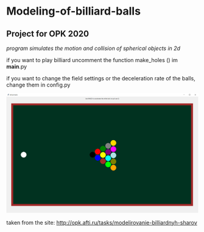 # Modeling-of-billiard-balls
## Project for OPK 2020
*program simulates the motion and collision of spherical objects in 2d*

if you want to play billiard uncomment the function make_holes () im __main__.py

if you want to change the field settings or the deceleration rate of the balls, change them in config.py

![alt text](https://github.com/VladislavKim1/Modeling-of-billiard-balls/blob/master/Billiard.png "program example")

taken from the site: http://opk.afti.ru/tasks/modelirovanie-billiardnyh-sharov
